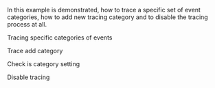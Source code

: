 In this example is demonstrated, how to trace a specific set of event categories, how to add new tracing category and to disable the tracing process at all.

Tracing specific categories of events

<snippet id='setting-specific-tracing-categories'/>
<snippet id='setting-specific-tracing-categories-ts'/>

Trace add category

<snippet id='trace-add-categories'/>
<snippet id='trace-add-categories-ts'/>

Check is category setting

<snippet id='check-iscategoryset'/>
<snippet id='check-iscategoryset-ts'/>

Disable tracing

<snippet id='disable-tracing'/>
<snippet id='disable-tracing-ts'/>
